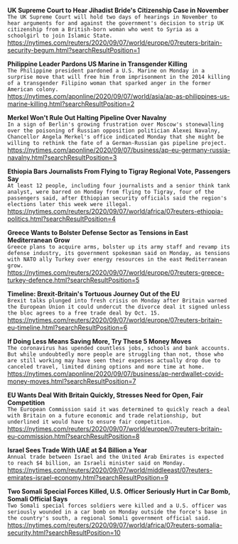 **UK Supreme Court to Hear Jihadist Bride's Citizenship Case in November**\
`The UK Supreme Court will hold two days of hearings in November to hear arguments for and against the government's decision to strip UK citizenship from a British-born woman who went to Syria as a schoolgirl to join Islamic State.`\
https://nytimes.com/reuters/2020/09/07/world/europe/07reuters-britain-security-begum.html?searchResultPosition=1

**Philippine Leader Pardons US Marine in Transgender Killing**\
`The Philippine president pardoned a U.S. Marine on Monday in a surprise move that will free him from imprisonment in the 2014 killing of a transgender Filipino woman that sparked anger in the former American colony.`\
https://nytimes.com/aponline/2020/09/07/world/asia/ap-as-philippines-us-marine-killing.html?searchResultPosition=2

**Merkel Won't Rule Out Halting Pipeline Over Navalny**\
`In a sign of Berlin's growing frustration over Moscow's stonewalling over the poisoning of Russian opposition politician Alexei Navalny, Chancellor Angela Merkel's office indicated Monday that she might be willing to rethink the fate of a German-Russian gas pipeline project.`\
https://nytimes.com/aponline/2020/09/07/business/ap-eu-germany-russia-navalny.html?searchResultPosition=3

**Ethiopia Bars Journalists From Flying to Tigray Regional Vote, Passengers Say**\
`At least 12 people, including four journalists and a senior think tank analyst, were barred on Monday from flying to Tigray, four of the passengers said, after Ethiopian security officials said the region's elections later this week were illegal. `\
https://nytimes.com/reuters/2020/09/07/world/africa/07reuters-ethiopia-politics.html?searchResultPosition=4

**Greece Wants to Bolster Defense Sector as Tensions in East Mediterranean Grow**\
`Greece plans to acquire arms, bolster up its army staff and revamp its defense industry, its government spokesman said on Monday, as tensions with NATO ally Turkey over energy resources in the east Mediterranean grow.`\
https://nytimes.com/reuters/2020/09/07/world/europe/07reuters-greece-turkey-defence.html?searchResultPosition=5

**Timeline: Brexit-Britain's Tortuous Journey Out of the EU**\
`Brexit talks plunged into fresh crisis on Monday after Britain warned the European Union it could undercut the divorce deal it signed unless the bloc agrees to a free trade deal by Oct. 15.`\
https://nytimes.com/reuters/2020/09/07/world/europe/07reuters-britain-eu-timeline.html?searchResultPosition=6

**If Doing Less Means Saving More, Try These 5 Money Moves**\
`The coronavirus has upended countless jobs, schools and bank accounts. But while undoubtedly more people are struggling than not, those who are still working may have seen their expenses actually drop due to canceled travel, limited dining options and more time at home.`\
https://nytimes.com/aponline/2020/09/07/business/ap-nerdwallet-covid-money-moves.html?searchResultPosition=7

**EU Wants Deal With Britain Quickly, Stresses Need for Open, Fair Competition**\
`The European Commission said it was determined to quickly reach a deal with Britain on a future economic and trade relationship, but underlined it would have to ensure fair competition.`\
https://nytimes.com/reuters/2020/09/07/world/europe/07reuters-britain-eu-commission.html?searchResultPosition=8

**Israel Sees Trade With UAE at $4 Billion a Year**\
`Annual trade between Israel and the United Arab Emirates is expected to reach $4 billion, an Israeli minister said on Monday. `\
https://nytimes.com/reuters/2020/09/07/world/middleeast/07reuters-emirates-israel-economy.html?searchResultPosition=9

**Two Somali Special Forces Killed, U.S. Officer Seriously Hurt in Car Bomb, Somali Official Says**\
`Two Somali special forces soldiers were killed and a U.S. officer was seriously wounded in a car bomb on Monday outside the force's base in the country's south, a regional Somali government official said.`\
https://nytimes.com/reuters/2020/09/07/world/africa/07reuters-somalia-security.html?searchResultPosition=10

